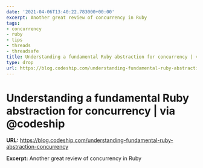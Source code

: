 ```yaml
---
date: '2021-04-06T13:40:22.783000+00:00'
excerpt: Another great review of concurrency in Ruby
tags:
- concurrency
- ruby
- tips
- threads
- threadsafe
title: Understanding a fundamental Ruby abstraction for concurrency | via @codeship
type: drop
url: https://blog.codeship.com/understanding-fundamental-ruby-abstraction-concurrency
---
```


# Understanding a fundamental Ruby abstraction for concurrency | via @codeship

**URL:** https://blog.codeship.com/understanding-fundamental-ruby-abstraction-concurrency

**Excerpt:** Another great review of concurrency in Ruby
